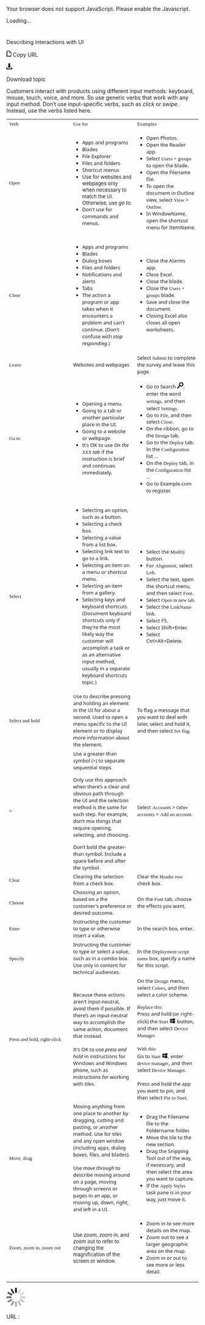 Your browser does not support JavaScript. Please enable the Javascript.

Loading...

# 

Describing interactions with UI

![Copy URL](describing-interactions-with-ui_files/Copy.png)
Copy URL

![Download](describing-interactions-with-ui_files/Download.png)

Download topic

Customers
interact with products using different input methods: keyboard,
mouse, touch, voice, and more. So use generic verbs that work with any
input method. Don’t use input-specific verbs, such as *click* or *swipe*. Instead, use the verbs listed here.

<table>
<colgroup>
<col style="width: 33%" />
<col style="width: 33%" />
<col style="width: 33%" />
</colgroup>
<tbody>
<tr class="odd">
<td><span style="font-family:Segoe UI Semibold;font-size:small;">Verb</span></td>
<td><span style="font-family:Segoe UI Semibold;font-size:small;">Use for</span></td>
<td><span style="font-family:Segoe UI Semibold;font-size:small;">Examples</span></td>
</tr>
<tr class="even">
<td><span style="font-family:Segoe UI Semibold;font-size:small;">Open</span></td>
<td><ul>
<li><span style="font-family:Segoe UI;font-size:small;">Apps and programs</span></li>
<li><span style="font-family:Segoe UI;font-size:small;">Blades</span></li>
<li><span style="font-family:Segoe UI;font-size:small;">File Explorer</span></li>
<li><span style="font-family:Segoe UI;font-size:small;">Files and folders</span></li>
<li><span style="font-family:Segoe UI;font-size:small;">Shortcut menus</span></li>
<li><span style="font-size:small;">Use for websites and webpages only when necessary to match the UI. Otherwise, use </span><em><span style="font-size:small;">go to</span></em><span style="font-size:small;">.</span><br />
</li>
<li><span style="font-family:Segoe UI;font-size:small;">Don't use for commands and menus.</span></li>
</ul></td>
<td><ul>
<li><span style="font-family:Segoe UI;font-size:small;">Open Photos.</span></li>
<li><span style="font-family:Segoe UI;font-size:small;">Open the Reader app.</span></li>
<li><span style="font-family:Segoe UI;font-size:small;">Select </span><span style="font-family:Segoe UI Semibold;font-size:small;"></span><span style="font-family:&#39;Segoe UI Semibold&#39;;font-size:small;">Users + groups</span><span style="font-family:Segoe UI;font-size:small;"> <span style="font-family:Segoe UI;font-size:small;">to open the blade.</span></span></li>
<li><span style="font-family:Segoe UI;font-size:small;">Open the Filename file. </span></li>
<li><span style="font-family:Segoe UI;font-size:small;"><span style="font-family:Segoe UI;font-size:small;">To open the document in Outline view, select </span></span><span style="font-family:Segoe UI Semibold;font-size:small;">View</span> <span style="font-family:Segoe UI;font-size:small;"><span style="font-family:Segoe UI;font-size:small;">&gt; </span></span><span style="font-family:Segoe UI Semibold;font-size:small;"><span style="font-family:Segoe UI;font-size:small;"></span>Outline<span style="font-family:Segoe UI;font-size:small;"></span></span><span style="font-family:Segoe UI;font-size:small;"><span style="font-family:Segoe UI;font-size:small;">.</span></span></li>
<li><span style="font-family:Segoe UI;font-size:small;">In WindowName, open the shortcut menu for ItemName.</span></li>
</ul></td>
</tr>
<tr class="odd">
<td><span style="font-family:Segoe UI Semibold;font-size:small;">Close</span></td>
<td><ul>
<li><span style="font-family:Segoe UI;font-size:small;">Apps and programs</span></li>
<li><span style="font-family:Segoe UI;font-size:small;">Blades</span></li>
<li><span style="font-family:Segoe UI;font-size:small;">Dialog boxes</span></li>
<li><span style="font-family:Segoe UI;font-size:small;">Files and folders</span></li>
<li><span style="font-family:Segoe UI;font-size:small;">Notifications and alerts</span></li>
<li><span style="font-family:Segoe UI;font-size:small;">Tabs</span></li>
<li><span style="font-family:&#39;Segoe UI&#39;;font-size:small;">The action a program or app takes when it encounters a problem and can't continue. (Don't confuse with </span><em><span style="font-family:&#39;Segoe UI&#39;;font-size:small;">stop responding.</span></em><span style="font-size:small;font-family:&#39;Segoe UI&#39;;">)</span><br />
</li>
</ul></td>
<td><ul>
<li><span style="font-family:Segoe UI;font-size:small;">Close the Alarms app.</span></li>
<li><span style="font-family:Segoe UI;font-size:small;">Close Excel.</span></li>
<li><span style="font-family:Segoe UI;font-size:small;">Close the blade.</span></li>
<li><span style="font-family:Segoe UI;font-size:small;"><span style="font-family:Segoe UI;font-size:small;">Close the </span><span style="font-family:Segoe UI Semibold;font-size:small;">Users + groups</span><span style="font-family:Segoe UI;font-size:small;"> blade.</span></span></li>
<li><span style="font-family:Segoe UI;font-size:small;">Save and close the document.</span></li>
<li><span style="font-family:Segoe UI;font-size:small;">Closing Excel also closes all open worksheets.</span></li>
</ul>
<p></p></td>
</tr>
<tr class="even">
<td><span style="font-family:Segoe UI Semibold;font-size:small;">Leave</span></td>
<td><span style="font-family:Segoe UI;font-size:small;">Websites and webpages</span></td>
<td><span style="font-family:Segoe UI;font-size:small;">Select </span><span style="font-family:Segoe UI Semibold;font-size:small;">Submit </span><span style="font-family:Segoe UI;font-size:small;">to complete the survey and leave this page.</span></td>
</tr>
<tr class="odd">
<td><span style="font-family:Segoe UI Semibold;font-size:small;">Go to</span><br />
</td>
<td><ul>
<li><span style="font-family:Segoe UI;font-size:small;">Opening a menu.</span></li>
<li><span style="font-family:Segoe UI;font-size:small;">Going to a tab or another particular place in the UI.</span></li>
<li><span style="font-family:Segoe UI;font-size:small;">Going to a website or webpage.</span></li>
<li><span style="font-size:small;"><span style="font-family:Segoe UI;font-size:small;">It’s OK to use </span></span><em><span style="font-family:Segoe UI;font-size:small;">On the </span><span style="font-family:Segoe UI Semibold;font-size:small;">XXX</span><span style="font-family:Segoe UI;font-size:small;"> tab</span></em> <span style="font-family:Segoe UI;font-size:small;">if the instruction is brief and continues immediately.</span><br />
</li>
</ul></td>
<td><ul>
<li><span style="font-family:Segoe UI;"><span style="font-family:Segoe UI;font-size:small;"><span style="font-size:small;"><span style="font-family:Segoe UI;">Go to Search <img src="describing-interactions-with-ui_files/721771267.png" />, enter the word </span></span></span><span style="font-family:Segoe UI Semibold;font-size:small;"><span style="font-size:small;"><span style="font-family:Segoe UI;"></span></span>settings<span style="font-family:Segoe UI;font-size:small;"></span></span><span style="font-family:Segoe UI;font-size:small;"><span style="font-family:Segoe UI;font-size:small;">, and then select </span></span><span style="font-family:Segoe UI Semibold;font-size:small;"><span style="font-family:Segoe UI;font-size:small;"></span>Settings<span style="font-family:Segoe UI;font-size:small;"></span></span><span style="font-family:Segoe UI;font-size:small;"><span style="font-family:Segoe UI;font-size:small;">. </span></span></span></li>
<li><span style="line-height:107%;font-family:Segoe UI;font-size:small;"><span style="font-family:Segoe UI;font-size:small;">Go to </span></span><span style="line-height:107%;font-family:Segoe UI Semibold;font-size:small;">File</span><span style="line-height:107%;font-family:Segoe UI;font-size:small;"><span style="font-family:Segoe UI;font-size:small;">, and then select </span></span><span style="line-height:107%;font-family:Segoe UI Semibold;font-size:small;">Close</span><span style="line-height:107%;font-family:Segoe UI;font-size:small;"><span style="font-family:Segoe UI;font-size:small;">.</span></span><span style="font-family:Segoe UI;font-size:small;"><span style="font-family:Segoe UI;font-size:small;"></span></span></li>
<li><span style="font-family:Segoe UI;font-size:small;"><span style="font-family:Segoe UI;font-size:small;">On the ribbon, go to the </span></span><span style="font-family:Segoe UI Semibold;font-size:small;"><span style="font-family:Segoe UI;font-size:small;"></span>Design </span><span style="font-family:Segoe UI;font-size:small;"><span style="font-family:Segoe UI;font-size:small;">tab. </span></span></li>
<li><span style="font-family:Segoe UI;font-size:small;"><span style="font-family:Segoe UI;font-size:small;">Go to the </span></span><span style="font-family:Segoe UI Semibold;font-size:small;"><span style="font-family:Segoe UI;font-size:small;"></span>Deploy<span style="font-family:Segoe UI;font-size:small;"> </span></span><span style="font-family:Segoe UI;font-size:small;"><span style="font-family:Segoe UI;font-size:small;">tab. In the </span></span><span style="font-family:Segoe UI Semibold;font-size:small;"><span style="font-family:Segoe UI;font-size:small;"></span>Configuration</span><span style="font-family:Segoe UI;font-size:small;"> <span style="font-family:Segoe UI;font-size:small;">list … </span></span></li>
<li><span style="font-family:Segoe UI;font-size:small;"><span style="font-family:Segoe UI;font-size:small;">On the </span></span><span style="font-family:Segoe UI Semibold;font-size:small;"><span style="font-family:Segoe UI;font-size:small;"></span>Deploy </span><span style="font-family:Segoe UI;font-size:small;"><span style="font-family:Segoe UI;font-size:small;">tab, in the </span></span><span style="font-family:Segoe UI Semibold;font-size:small;"><span style="font-family:Segoe UI;font-size:small;"></span>Configuration </span><span style="font-family:Segoe UI;font-size:small;"><span style="font-family:Segoe UI;font-size:small;">list … </span></span></li>
<li><span style="font-family:Segoe UI;font-size:small;">Go to Example.com to register.</span></li>
</ul></td>
</tr>
<tr class="even">
<td><span style="font-family:Segoe UI Semibold;font-size:small;">Select</span><br />
</td>
<td><ul>
<li><span style="font-family:Segoe UI;font-size:small;">Selecting an option, such as a button.</span></li>
<li><span style="font-family:Segoe UI;font-size:small;">Selecting a check box.</span></li>
<li><span style="font-family:Segoe UI;font-size:small;">Selecting a value from a list box.</span></li>
<li><span style="font-family:Segoe UI;font-size:small;">Selecting link text to go to a link.</span></li>
<li><span style="font-family:Segoe UI;font-size:small;">Selecting an item on a menu or shortcut menu.</span></li>
<li><span style="font-family:Segoe UI;font-size:small;">Selecting an item from a gallery.</span></li>
<li><span style="font-family:Segoe UI;font-size:small;">Selecting keys and keyboard shortcuts. (Document keyboard shortcuts only if they're the most likely way the customer will accomplish a task or as an alternative input method, usually in a separate keyboard shortcuts topic.)</span></li>
</ul></td>
<td><ul>
<li><span style="font-family:Segoe UI;font-size:small;"><span style="font-family:Segoe UI;font-size:small;">Select the </span></span><span style="font-family:Segoe UI Semibold;font-size:small;"><span style="font-family:Segoe UI;font-size:small;"></span>Modify </span><span style="font-family:Segoe UI;font-size:small;"><span style="font-family:Segoe UI;font-size:small;">button.</span></span></li>
<li><span style="font-family:Segoe UI;font-size:small;">For </span><span style="font-family:Segoe UI Semibold;font-size:small;">Alignment</span><span style="font-family:Segoe UI;font-size:small;">, select </span><span style="font-family:Segoe UI Semibold;font-size:small;">Left</span><span style="font-family:Segoe UI;font-size:small;">.</span><span style="font-family:Segoe UI;font-size:small;"><span style="font-family:Segoe UI;font-size:small;"> </span></span></li>
<li><span style="font-family:Segoe UI;font-size:small;"><span style="font-family:Segoe UI;font-size:small;">Select the text, open the shortcut menu, and then select </span></span><span style="font-family:Segoe UI Semibold;font-size:small;"><span style="font-family:Segoe UI;font-size:small;"></span>Font<span style="font-family:Segoe UI;font-size:small;"></span></span><span style="font-family:Segoe UI;font-size:small;"><span style="font-family:Segoe UI;font-size:small;">.</span></span></li>
<li><span style="font-family:Segoe UI;font-size:small;"><span style="font-family:Segoe UI;font-size:small;">Select </span></span><span style="font-family:Segoe UI Semibold;font-size:small;"><span style="font-family:Segoe UI Semibold;">Open in new tab</span><strong></strong></span><span style="font-family:Segoe UI;font-size:small;">.</span></li>
<li><span style="font-family:Segoe UI;font-size:small;"><span style="font-family:Segoe UI;font-size:small;">Select the </span></span><span style="font-family:Segoe UI Semibold;font-size:small;"><span style="font-family:Segoe UI;font-size:small;"></span>LinkName</span><span style="font-family:Segoe UI;font-size:small;"> <span style="font-family:Segoe UI;font-size:small;">link.</span></span></li>
<li><span style="font-family:Segoe UI;font-size:small;">Select F5.</span></li>
<li><span style="font-family:Segoe UI;font-size:small;">Select Shift+Enter.</span></li>
<li><span style="line-height:107%;font-family:Segoe UI;font-size:small;">Select Ctrl+Alt+Delete.</span></li>
</ul></td>
</tr>
<tr class="odd">
<td><span style="font-family:Segoe UI Semibold;font-size:small;">Select and hold</span></td>
<td><span style="font-family:Segoe UI;font-size:small;">Use to describe pressing and holding an element in the UI for about a second. Used to open a menu specific to the UI element or to display more information about the element.</span></td>
<td><span style="font-family:Segoe UI;font-size:small;">To flag a message that you want to deal with later, select and hold it, and then select </span><span style="font-family:Segoe UI Semibold;font-size:small;">Set flag</span><span style="font-family:Segoe UI;font-size:small;">.</span></td>
</tr>
<tr class="even">
<td><span style="font-family:Segoe UI Semibold;font-size:small;"><strong>&gt;</strong></span></td>
<td><span style="font-family:Segoe UI;font-size:small;">Use a greater-than symbol (&gt;) to separate sequential steps.</span><br />

<p></p>
<span style="font-family:Segoe UI;font-size:small;">Only use this approach when there’s a clear and obvious path through the UI and the selection method is the same for each step. For example, don’t mix things that require opening, selecting, and choosing.</span><br />

<p></p>
<span style="font-family:Segoe UI;font-size:small;">Don’t bold the greater-than symbol. Include a space before and after the symbol.</span></td>
<td><div>
<span style="font-family:Segoe UI;font-size:small;">Select </span><span style="font-family:Segoe UI Semibold;font-size:small;">Accounts </span><span style="font-family:Segoe UI;font-size:small;">&gt; </span><span style="font-family:Segoe UI Semibold;font-size:small;">Other accounts</span> <strong></strong> <span style="font-family:Segoe UI;font-size:small;">&gt; </span><span style="font-family:Segoe UI Semibold;font-size:small;">Add an account</span><span style="font-family:Segoe UI;font-size:small;">.</span>
</div></td>
</tr>
<tr class="odd">
<td><div>
<span style="font-family:Segoe UI Semibold;font-size:small;">Clear</span>
</div></td>
<td><div>
<span style="font-family:Segoe UI;font-size:small;">Clearing the selection from a check box.</span>
</div></td>
<td><div>
<span style="font-family:Segoe UI;font-size:small;">Clear the </span><span style="font-family:Segoe UI Semibold;font-size:small;">Header row</span> <strong></strong> <span style="font-family:Segoe UI;font-size:small;">check box.</span>
</div></td>
</tr>
<tr class="even">
<td><div>
<span style="font-family:Segoe UI Semibold;font-size:small;">Choose</span>
</div></td>
<td><div>
<span style="font-family:Segoe UI;font-size:small;">Choosing an option, based on a the customer's preference or desired outcome.</span>
</div></td>
<td><span style="font-family:Segoe UI;font-size:small;"></span><span style="font-family:Segoe UI;font-size:small;"><span style="font-family:Segoe UI;font-size:small;">On the </span></span><span style="font-family:Segoe UI Semibold;font-size:small;">Font </span><span style="font-family:Segoe UI;font-size:small;"><span style="font-family:Segoe UI;font-size:small;">tab, choose the effects you want.</span></span><span style="font-family:Segoe UI;font-size:small;"></span></td>
</tr>
<tr class="odd">
<td><div>
<span style="font-family:Segoe UI Semibold;font-size:small;">Enter</span>
</div></td>
<td><div>
<span style="font-family:Segoe UI;font-size:small;">Instructing the customer to type or otherwise insert a value.</span>
</div></td>
<td><div>
<span style="font-family:Segoe UI;font-size:small;">In the search box, enter…</span>
</div></td>
</tr>
<tr class="even">
<td><div>
<span style="font-family:Segoe UI Semibold;font-size:small;">Specify</span>
</div></td>
<td><div>
<span style="font-family:Segoe UI;font-size:small;">Instructing the customer to type or select a value, such as in a combo box. Use only in content for technical audiences. </span>
</div></td>
<td><div>
<span style="font-family:Segoe UI;font-size:small;">In the </span><span style="font-family:Segoe UI Semibold;font-size:small;">Deployment script name</span><span style="font-family:Segoe UI;font-size:small;"> box, specify a name for this script.</span>
</div></td>
</tr>
<tr class="odd">
<td><div>
<span style="font-family:Segoe UI Semibold;font-size:small;">Press and hold, right-click</span>
</div></td>
<td><div>
<span style="font-size:small;"><span style="font-family:Segoe UI;">Because these actions aren't input-neutral, avoid them if possible. If there’s an input-neutral way to accomplish the same action, document that instead.</span></span><br />
<br />
<span style="font-size:small;"><span style="font-family:Segoe UI;">It's OK to use <em>press and hold</em> in instructions for Windows and Windows phone, such as instructions for working with tiles. </span></span>
</div></td>
<td><div>
<span style="font-family:Segoe UI;font-size:small;"><span style="font-family:Segoe UI;font-size:small;">On the </span></span><span style="font-family:Segoe UI Semibold;font-size:small;"><span style="font-family:Segoe UI;font-size:small;"></span>Design</span> <span style="font-family:Segoe UI;font-size:small;"><span style="font-family:Segoe UI;font-size:small;">menu, select </span></span><span style="font-family:Segoe UI Semibold;font-size:small;"><span style="font-family:Segoe UI;font-size:small;"></span>Colors</span><span style="font-family:Segoe UI;font-size:small;"><strong>,</strong> <span style="font-family:Segoe UI;font-size:small;">and then select a color scheme.</span></span><br />

<p></p>
</div>
<div>
<span style="font-family:Segoe UI Semibold;font-size:small;">Replace this:</span> <strong></strong> <span style="font-size:small;"><br />
<span style="font-family:Segoe UI;font-size:small;">Press and hold (or right-click) the </span><span style="font-family:Segoe UI Semibold;font-size:small;">Start</span> </span><span style="font-size:small;"><span style="font-family:Segoe UI;"><img src="describing-interactions-with-ui_files/967781121.png" /> button, and then select </span></span><span style="font-family:Segoe UI Semibold;font-size:small;">Device Manager</span><span style="font-family:Segoe UI;font-size:small;">.</span><br />
<br />

</div>
<div>
<span style="font-family:Segoe UI Semibold;font-size:small;">With this:</span> <span style="font-size:small;"><br />
<span style="font-family:Segoe UI;font-size:small;">Go to </span><span style="font-family:Segoe UI Semibold;font-size:small;">Start</span> </span><span style="font-size:small;"><span style="font-family:Segoe UI;"><img src="describing-interactions-with-ui_files/1231005595.png" />, enter</span></span> <span style="font-family:Segoe UI Semibold;font-size:small;">device manager</span>, <span style="font-family:Segoe UI;font-size:small;">and then select </span><span style="font-family:Segoe UI Semibold;font-size:small;">Device Manager</span><span style="font-family:Segoe UI;font-size:small;">.</span><br />
<span style="font-family:Segoe UI;font-size:small;"><br />
Press and hold the app you want to pin, and then select </span><span style="font-family:Segoe UI Semibold;font-size:small;">Pin to Start</span><span style="font-family:Segoe UI;font-size:small;">. </span>
</div></td>
</tr>
<tr class="even">
<td><div>
<span style="font-family:Segoe UI Semibold;font-size:small;">Move, drag</span>
</div></td>
<td><div>
<span style="font-family:Segoe UI;font-size:small;">Moving anything from one place to another by dragging, cutting and pasting, or another method. Use for tiles and any open window (including apps, dialog boxes, files, and blades).<br />
</span><br />
<span style="font-family:Segoe UI;font-size:small;">Use <em>move through</em> to describe moving around on a page, moving through screens or pages in an app, or moving up, down, right, and left in a UI. </span>
</div></td>
<td><ul>
<li><span style="font-family:Segoe UI;font-size:small;">Drag the Filename file to the Foldername folder. </span></li>
<li><span style="font-family:Segoe UI;font-size:small;">Move the tile to the new section. </span></li>
<li><span style="font-family:Segoe UI;font-size:small;">Drag the Snipping Tool out of the way, if necessary, and then select the area you want to capture. </span></li>
<li><span style="font-family:Segoe UI;font-size:small;"><span style="font-family:Segoe UI;font-size:small;">If the </span></span><span style="font-family:Segoe UI Semibold;font-size:small;">Apply Styles </span><span style="font-family:Segoe UI;font-size:small;"><span style="font-family:Segoe UI;font-size:small;">task pane is in your way, just move it.</span></span></li>
</ul></td>
</tr>
<tr class="odd">
<td><span style="font-family:Segoe UI Semibold;font-size:small;">Zoom, zoom in, zoom out</span></td>
<td><span style="font-size:small;">Use <em>zoom, zoom in,</em> and <em>zoom out</em> to refer to changing the magnification of the screen or window. </span></td>
<td><ul>
<li><span style="font-family:Segoe UI;font-size:small;">Zoom in to see more details on the map.</span></li>
<li><span style="font-family:Segoe UI;font-size:small;">Zoom out to see a larger geographic area on the map.</span></li>
<li><span style="font-family:Segoe UI;font-size:small;">Zoom in or out to see more or less detail. </span></li>
</ul></td>
</tr>
</tbody>
</table>

![In progress](describing-interactions-with-ui_files/activity-large.gif)

URL :

